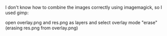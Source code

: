 I don't know how to combine the images correctly using imagemagick, so I used gimp:

open overlay.png and res.png as layers and select overlay mode "erase" (erasing res.png from overlay.png)
